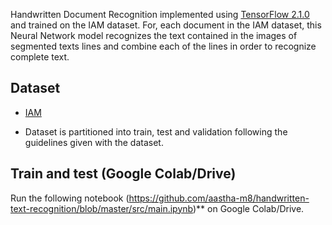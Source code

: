 Handwritten Document Recognition implemented using [TensorFlow 2.1.0](https://www.tensorflow.org/) and trained on the IAM dataset. For, each document in the IAM dataset, this Neural Network model recognizes the text contained in the images of segmented texts lines and combine each of the lines in order to recognize complete text. 


## Dataset


- [IAM](http://www.fki.inf.unibe.ch/databases/iam-handwriting-database)

- Dataset is partitioned into train, test and validation following the guidelines given with the dataset.




## Train and test (Google Colab/Drive)

Run the following notebook (https://github.com/aastha-m8/handwritten-text-recognition/blob/master/src/main.ipynb)** on Google Colab/Drive.

